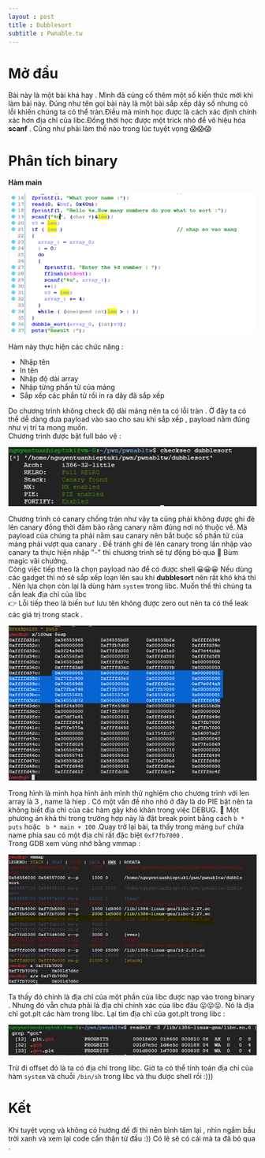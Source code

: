 ```yaml
---
layout : post 
title : Dubblesort 
subtitle : Pwnable.tw
---
```


# Mở đầu
Bài này là một bài khá hay . Mình đã củng cố thêm một số kiến thức mới khi làm bài này. Đúng như tên gọi bài này là một bài sắp xếp dãy số nhưng có lỗi khiến chúng ta có thể tràn.Điều mà mình học được là cách xác định chính xác hơn địa chỉ của libc.Đồng thời học được một trick nhỏ để vô hiệu hóa **scanf** . Cũng như phải làm thế nào trong lúc tuyệt vọng 😱😱😱 

# Phân tích binary  

**Hàm main**  

![hinh4](/Pwnable/pwnable.tw/dubblesort_/hinh4.PNG)  

Hàm này thực hiện các chức năng : 
 - Nhập tên  
 - In tên  
 - Nhập độ dài array  
 - Nhập từng phần tử của mảng  
 - Sắp xếp các phần tử rồi in ra dãy đã sắp xếp  

Do chương trình không check độ dài mảng nên ta có lỗi tràn . Ở đây ta có thể dễ dàng đưa payload vào sao cho sau khi sắp xếp , payload nằm đúng như vị trí ta mong muốn.  
Chương trình được bật full bảo vệ :  

![hinh5](/Pwnable/pwnable.tw/dubblesort_/hinh5.PNG)  

Chương trình có canary chống tràn như vậy ta cũng phải không được ghi đè lên canary đồng thời đảm bảo rằng canary nằm đúng nơi nó thuộc về. Mà payload của chúng ta phải nằm sau canary nên bắt buộc số phần tử của mảng phải vượt qua canary . Để tránh ghi đè lên canary trong lần nhập vào canary ta thực hiện nhập "-" thì chương trình sẽ tự động bỏ qua 💨 Bùm magic vãi chưởng.  
Công việc tiếp theo là chọn payload nào để có được shell 😀😀😀 Nếu dùng các gadget thì nó sẽ sắp xếp loạn lên sau khi **dubblesort** nên rất khó khả thi . Nên lựa chọn còn lại là dùng hàm ```system``` trong libc. Muốn thế thì chúng ta cần leak địa chỉ của libc  
👉 Lỗi tiếp theo là biến ```buf``` lưu tên không được zero out nên ta có thể leak các giá trị trong stack .  

![hinh1](/Pwnable/pwnable.tw/dubblesort_/hinh1.PNG)  

Trong hình là minh họa hình ảnh mình thử nghiệm cho chương trình với len array là 3 , name là hiep . Có một vấn đề nho nhỏ ở đây là do PIE bật nên ta không biết địa chỉ của các hàm gây khó khăn trong việc DEBUG. 😬 Một phương án khả thi trong trường hợp này là đặt break point bằng cách ```b * puts``` hoặc ``` b * main + 100``` .Quay trở lại bài, ta thấy trong mảng ```buf``` chứa name phía sau có một địa chỉ rất đặc biệt ```0xf7fb7000``` .  
Trong GDB xem vùng nhớ bằng vmmap :  

![hinh2](/Pwnable/pwnable.tw/dubblesort_/hinh2.PNG)  

Ta thấy đó chính là địa chỉ của một phần của libc được nạp vào trong binary . Nhưng đó vẫn chưa phải là địa chỉ chính xác của libc đâu 😛😛😛. Nó là địa chỉ got.plt các hàm trong libc. Lại tìm địa chỉ của got.plt trong libc  :  

![hinh3](/Pwnable/pwnable.tw/dubblesort_/hinh3.PNG)  

Trừ đi offset đó là ta có địa chỉ trong libc. Giờ ta có thể tính toán địa chỉ của hàm ```system``` và chuỗi ```/bin/sh``` trong libc và thu được shell rồi :))) 

# Kết  
Khi tuyệt vọng và không có hướng để đi thì nên bình tâm lại , nhìn ngắm bầu trời xanh và xem lại code cẩn thận từ đầu :)) Có lẽ sẽ có cái mà ta đã bỏ qua . 
